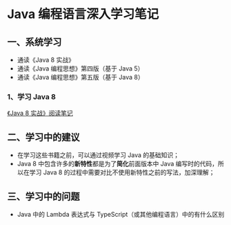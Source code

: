# Java 编程语言深入学习笔记

## 一、系统学习

+ 通读《Java 8 实战》
+ 通读《Java 编程思想》第四版（基于 Java 5）
+ 通读《Java 编程思想》第五版（基于 Java 8）

### 1、学习 Java 8

[《Java 8 实战》阅读笔记](https://github.com/daiDai-study/Learning-Java/blob/master/%E8%AF%BB%E4%B9%A6%E7%AC%94%E8%AE%B0/Java8%E5%AE%9E%E6%88%98/Java8%E5%AE%9E%E6%88%98-%E8%AF%BB%E4%B9%A6%E7%AC%94%E8%AE%B0.md)

## 二、学习中的建议

+ 在学习这些书籍之前，可以通过视频学习 Java 的基础知识；
+ Java 8 中包含许多的**新特性**都是为了**简化**前面版本中 Java 编写时的代码，所以在学习 Java 8 的过程中需要对比不使用新特性之前的写法，加深理解；

## 三、学习中的问题

+ Java 中的 Lambda 表达式与 TypeScript（或其他编程语言）中的有什么区别

